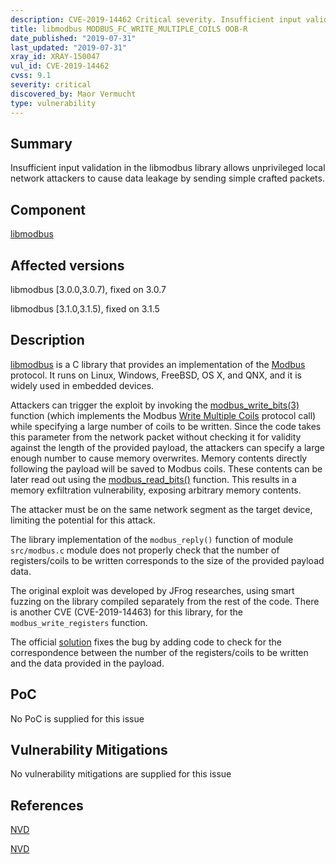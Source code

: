 ```yaml
---
description: CVE-2019-14462 Critical severity. Insufficient input validation in the libmodbus library allows unprivileged local network attackers to cause data leakage by sending simple crafted packets.
title: libmodbus MODBUS_FC_WRITE_MULTIPLE_COILS OOB-R
date_published: "2019-07-31"
last_updated: "2019-07-31"
xray_id: XRAY-150047
vul_id: CVE-2019-14462
cvss: 9.1
severity: critical
discovered_by: Maor Vermucht
type: vulnerability
---
```

## Summary

Insufficient input validation in the libmodbus library allows unprivileged local network attackers to cause data leakage by sending simple crafted packets.

## Component

[libmodbus](https://libmodbus.org/)

## Affected versions

libmodbus [3.0.0,3.0.7), fixed on 3.0.7

libmodbus [3.1.0,3.1.5), fixed on 3.1.5

## Description

[libmodbus](https://libmodbus.org/) is a C library that provides an implementation of the [Modbus](https://en.wikipedia.org/wiki/Modbus) protocol. It runs on Linux, Windows, FreeBSD, OS X, and QNX, and it is widely used in embedded devices.

Attackers can trigger the exploit by invoking the [modbus_write_bits(3)](https://libmodbus.org/docs/v3.1.6/modbus_write_bits.html) function (which implements the Modbus [Write Multiple Coils](https://www.modbustools.com/modbus.html#function15) protocol call) while specifying a large number of coils to be written. Since the code takes this parameter from the network packet without checking it for validity against the length of the provided payload, the attackers can specify a large enough number to cause memory overwrites. Memory contents directly following the payload will be saved to Modbus coils. These contents can be later read out using the [modbus_read_bits()](https://libmodbus.org/docs/v3.1.6/modbus_readbits.html) function. This results in a memory exfiltration vulnerability, exposing arbitrary memory contents.

The attacker must be on the same network segment as the target device, limiting the potential for this attack.

The library implementation of the `modbus_reply()` function of module `src/modbus.c` module does not properly check that the number of registers/coils to be written corresponds to the size of the provided payload data.

The original exploit was developed by JFrog researches, using smart fuzzing on the library compiled separately from the rest of the code. There is another CVE (CVE-2019-14463) for this library, for the `modbus_write_registers` function.

The official [solution](https://github.com/stephane/libmodbus/commit/5ccdf5ef79d742640355d1132fa9e2abc7fbaefc) fixes the bug by adding code to check for the correspondence between the number of the registers/coils to be written and the data provided in the payload.

## PoC

No PoC is supplied for this issue

## Vulnerability Mitigations

No vulnerability mitigations are supplied for this issue

## References


[NVD](https://nvd.nist.gov/vuln/detail/CVE-2019-14462)


[NVD](https://nvd.nist.gov/vuln/detail/CVE-2019-14462)